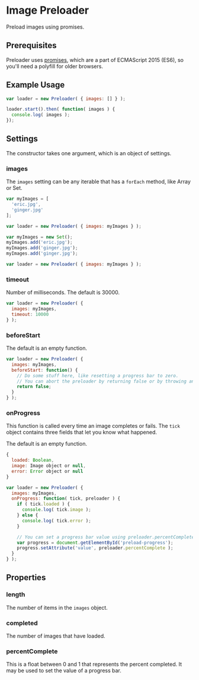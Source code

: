 # Image Preloader

Preload images using promises.

## Prerequisites

Preloader uses [promises](https://developer.mozilla.org/en-US/docs/Web/JavaScript/Reference/Global_Objects/Promise), which are a part of ECMAScript 2015 (ES6), so you'll need a polyfill for older browsers.

## Example Usage

```javascript
var loader = new Preloader( { images: [] } );

loader.start().then( function( images ) {
  console.log( images );
});
```

## Settings

The constructor takes one argument, which is an object of settings.

### images

The `images` setting can be any iterable that has a `forEach` method, like Array or Set.

```javascript
var myImages = [
  'eric.jpg',
  'ginger.jpg'
];

var loader = new Preloader( { images: myImages } );
```

```javascript
var myImages = new Set();
myImages.add('eric.jpg');
myImages.add('ginger.jpg');
myImages.add('ginger.jpg');

var loader = new Preloader( { images: myImages } );
```

### timeout

Number of milliseconds. The default is 30000.

```javascript
var loader = new Preloader( {
  images: myImages,
  timeout: 10000
} );
```

### beforeStart

The default is an empty function.

```javascript
var loader = new Preloader( {
  images: myImages,
  beforeStart: function() {
    // Do some stuff here, like resetting a progress bar to zero.
    // You can abort the preloader by returning false or by throwing an error.
    return false;
  }
} );
```

### onProgress

This function is called every time an image completes or fails.
The `tick` object contains three fields that let you know what happened.

The default is an empty function.

```javascript
{
  loaded: Boolean,
  image: Image object or null,
  error: Error object or null
}
```

```javascript
var loader = new Preloader( {
  images: myImages,
  onProgress: function( tick, preloader ) {
    if ( tick.loaded ) {
      console.log( tick.image );
    } else {
      console.log( tick.error );
    }

    // You can set a progress bar value using preloader.percentComplete
    var progress = document.getElementById('preload-progress');
    progress.setAttribute('value', preloader.percentComplete );
  }
} );
```

## Properties

### length

The number of items in the `images` object.

### completed

The number of images that have loaded.

### percentComplete

This is a float between 0 and 1 that represents the percent completed.
It may be used to set the value of a progress bar.
